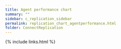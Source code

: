 ```yaml
---
title: Agent performance chart
summary: ""
sidebar: c_replication_sidebar
permalink: replication_chart_agentperformance.html
folder: ConnectReplication
---
```





{% include links.html %}
